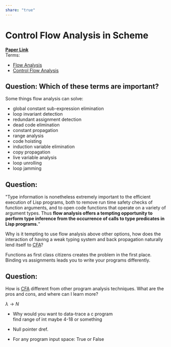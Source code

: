 ```yaml
---  
share: "true"  
---  
```

# Control Flow Analysis in Scheme  
**[Paper Link](https://www.ccs.neu.edu/home/shivers/papers/pldi88.pdf)**  
Terms:  
- [Flow Analysis](./Flow%20Analysis.md)  
- [Control Flow Analysis](./Control%20Flow%20Analysis.md)  
  
## Question: Which of these terms are important?  
Some things flow analysis can solve:   
- global constant sub-expression elimination  
- loop invariant detection  
- redundant assignment detection  
- dead code elimination  
- constant propagation  
- range analysis  
- code hoisting  
- induction variable elimination  
- copy propagation  
- live variable analysis  
- loop unrolling  
- loop jamming  
  
## Question:  
"Type information is nonetheless extremely important to the efficient execution of Lisp programs, both to remove run time safety checks of function arguments, and to open code functions that operate on a variety of argument types. Thus **flow analysis offers a tempting opportunity to perform type inference from the occurrence of calls to type predicates in Lisp programs.**"  
  
Why is it tempting to use flow analysis above other options, how does the interaction of having a weak typing system and back propagation naturally lend itself to [CFA](./CFA.md)?  
  
Functions as first class citizens creates the problem in the first place. Binding vs assignments leads you to write your programs differently.   
  
## Question:  
How is [CFA](./CFA.md) different from other program analysis techniques. What are the pros and cons, and where can I learn more?  
  
$\lambda \rightarrow N$  
  
  
  
  
- Why would you want to data-trace a c program  
find range of int maybe 4-18 or something  
  
- Null pointer dref.  
  
- For any program input space: True or False  
  
  
